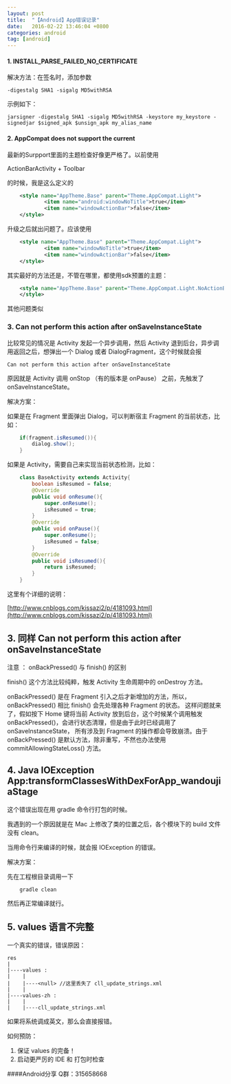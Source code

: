 ```yaml
---
layout: post
title:  "【Android】App错误记录"
date:   2016-02-22 13:46:04 +0800
categories: android
tag: [android]
---
```


#### 1. INSTALL_PARSE_FAILED_NO_CERTIFICATE

解决方法：在签名时，添加参数 

    -digestalg SHA1 -sigalg MD5withRSA
  
示例如下：

    jarsigner -digestalg SHA1 -sigalg MD5withRSA -keystore my_keystore -signedjar $signed_apk $unsign_apk my_alias_name

#### 2. AppCompat does not support the current 

最新的Surpport里面的主题检查好像更严格了。以前使用

ActionBarActivity + Toolbar 

的时候，我是这么定义的

```xml
    <style name="AppTheme.Base" parent="Theme.AppCompat.Light">
            <item name="android:windowNoTitle">true</item>
            <item name="windowActionBar">false</item>
    </style>
```

升级之后就出问题了。应该使用

```xml
    <style name="AppTheme.Base" parent="Theme.AppCompat.Light">
            <item name="windowNoTitle">true</item>
            <item name="windowActionBar">false</item>
    </style>
```

其实最好的方法还是，不管在哪里，都使用sdk预置的主题：

```xml
    <style name="AppTheme.Base" parent="Theme.AppCompat.Light.NoActionBar">
    </style>
```

其他问题类似

### 3. Can not perform this action after onSaveInstanceState

比较常见的情况是 Activity 发起一个异步调用，然后 Activity 退到后台，异步调用返回之后，想弹出一个 Dialog 或者 DialogFragment，这个时候就会报

    Can not perform this action after onSaveInstanceState
    
原因就是 Activity 调用 onStop （有的版本是 onPause） 之前，先触发了 onSaveInstanceState。

解决方案：

如果是在 Fragment 里面弹出 Dialog，可以判断宿主 Fragment 的当前状态，比如：

```java
    if(fragment.isResumed()){
        dialog.show();
    }
```

如果是 Activity，需要自己来实现当前状态检测，比如：

```java
    class BaseActivity extends Activity{
        boolean isResumed = false;
        @Override
        public void onResume(){
            super.onResume();
            isResumed = true;
        }
        @Override
        public void onPause(){
            super.onResume();
            isResumed = false;
        }
        @Override
        public void isResumed(){
            return isResumed;
        }
    }
```

这里有个详细的说明：

[http://www.cnblogs.com/kissazi2/p/4181093.html](http://www.cnblogs.com/kissazi2/p/4181093.html)

## 3. 同样 Can not perform this action after onSaveInstanceState

注意 ： onBackPressed() 与 finish() 的区别

finish() 这个方法比较纯粹，触发 Activity 生命周期中的 onDestroy 方法。

onBackPressed() 是在 Fragment 引入之后才新增加的方法，所以，onBackPressed() 相比 finish() 会先处理各种 Fragment 的状态。
这样问题就来了，假如按下 Home 键将当前 Activity 放到后台，这个时候某个调用触发 onBackPressed()，会进行状态清理，但是由于此时已经调用了 onSaveInstanceState，
所有涉及到 Fragment 的操作都会导致崩溃。由于 onBackPressed() 是默认方法，除非重写，不然也办法使用 commitAllowingStateLoss() 方法。

## 4. Java IOException  App:transformClassesWithDexForApp_wandoujiaStage

这个错误出现在用 gradle 命令行打包的时候。

我遇到的一个原因就是在 Mac 上修改了类的位置之后，各个模块下的 build 文件没有 clean。

当用命令行来编译的时候，就会报 IOException 的错误。

解决方案：

先在工程根目录调用一下 

```shell
    gradle clean
```

然后再正常编译就行。

## 5. values 语言不完整

一个真实的错误，错误原因：

    res
    |
    |----values :
    |    | 
    |    |----<null> //这里丢失了 cll_update_strings.xml 
    |    |    
    |----values-zh : 
    |    |    
    |    |----cll_update_strings.xml
    
    
如果将系统调成英文，那么会直接报错。

如何预防：

1. 保证 values 的完备！
2. 启动更严厉的 IDE 和 打包时检查


####Android分享 Q群：315658668
